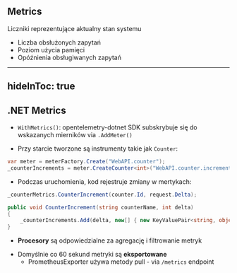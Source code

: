 ## Metrics
Liczniki reprezentujące aktualny stan systemu

<v-clicks>

- Liczba obsłużonych zapytań
- Poziom użycia pamięci
- Opóźnienia obsługiwanych zapytań

</v-clicks>

---
hideInToc: true
---

## .NET Metrics

<v-clicks>
<div>

- `WithMetrics()`: opentelemetry-dotnet SDK subskrybuje się do wskazanych mierników via `.AddMeter()`

</div>

<div>

- Przy starcie tworzone są instrumenty takie jak `Counter`:

```csharp
var meter = meterFactory.Create("WebAPI.counter");
_counterIncrements = meter.CreateCounter<int>("WebAPI.counter.increments");
```

</div>

<div>

- Podczas uruchomienia, kod rejestruje zmiany w mertykach:

```csharp
_counterMetrics.CounterIncrement(counter.Id, request.Delta);
```

```csharp
public void CounterIncrement(string counterName, int delta)
{
    _counterIncrements.Add(delta, new[] { new KeyValuePair<string, object?>("counter_name", counterName) });
}
```

</div>

<div>

- **Procesory** są odpowiedzialne za agregację i filtrowanie metryk

</div>

<div>

- Domyślnie co 60 sekund metryki są **eksportowane**
  - PrometheusExporter używa metody pull - via `/metrics` endpoint

</div>

</v-clicks>

<!--
- Metryki są zapisywane w pamięci
-->
